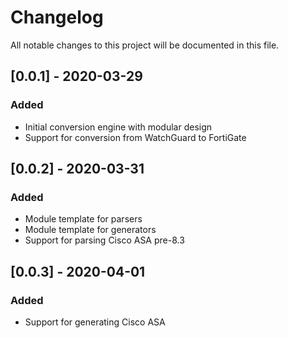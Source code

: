 # Changelog

All notable changes to this project will be documented in this file.

## [0.0.1] - 2020-03-29

### Added

- Initial conversion engine with modular design
- Support for conversion from WatchGuard to FortiGate

## [0.0.2] - 2020-03-31

### Added

- Module template for parsers
- Module template for generators
- Support for parsing Cisco ASA pre-8.3

## [0.0.3] - 2020-04-01

### Added

- Support for generating Cisco ASA
